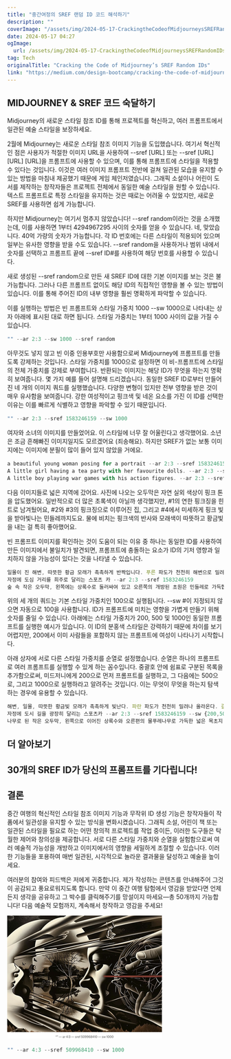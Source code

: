 ```yaml
---
title: "중간여정의 SREF 랜덤 ID 코드 해석하기"
description: ""
coverImage: "/assets/img/2024-05-17-CrackingtheCodeofMidjourneysSREFRandomIDs_0.png"
date: 2024-05-17 04:27
ogImage: 
  url: /assets/img/2024-05-17-CrackingtheCodeofMidjourneysSREFRandomIDs_0.png
tag: Tech
originalTitle: "Cracking the Code of Midjourney’s SREF Random IDs"
link: "https://medium.com/design-bootcamp/cracking-the-code-of-midjourneys-sref-random-ids-04d3634d17d5"
---
```



## MIDJOURNEY & SREF 코드 숙달하기

Midjourney의 새로운 스타일 참조 ID를 통해 프로젝트를 혁신하고, 여러 프롬프트에서 일관된 예술 스타일을 보장하세요.

2월에 Midjourney는 새로운 스타일 참조 이미지 기능을 도입했습니다. 여기서 혁신적인 점은 사용자가 적절한 이미지 URL을 사용하여 --sref [URL] 또는 --sref [URL] [URL] [URL]을 프롬프트에 사용할 수 있으며, 이를 통해 프롬프트에 스타일을 적용할 수 있다는 것입니다. 이것은 여러 이미지 프롬프트 전반에 걸쳐 일관된 모습을 유지할 수 있는 방법을 마침내 제공했기 때문에 게임 체인저였습니다. 그래픽 소설이나 어린이 도서를 제작하는 창작자들은 프로젝트 전체에서 동일한 예술 스타일을 원할 수 있습니다. 텍스트 프롬프트로 특정 스타일을 유지하는 것은 때로는 어려울 수 있었지만, 새로운 SREF를 사용하면 쉽게 가능합니다.

하지만 Midjourney는 여기서 멈추지 않았습니다! --sref random이라는 것을 소개했는데, 이를 사용하면 1부터 4294967295 사이의 숫자를 얻을 수 있습니다. 네, 맞았습니다. 40억 가량의 숫자가 가능합니다. 각 ID 번호에는 다른 스타일이 적용되어 있으며 일부는 유사한 영향을 받을 수도 있습니다. --sref random을 사용하거나 범위 내에서 숫자를 선택하고 프롬프트 끝에 --sref ID#를 사용하여 해당 번호를 사용할 수 있습니다.

<div class="content-ad"></div>

새로 생성된 --sref random으로 만든 새 SREF ID에 대한 기본 이미지를 보는 것은 불가능합니다. 그러나 다른 프롬프트 없이도 해당 ID의 직접적인 영향을 볼 수 있는 방법이 있습니다. 이를 통해 주어진 ID의 내부 영향을 훨씬 명확하게 파악할 수 있습니다.

이를 실행하는 방법은 빈 프롬프트와 스타일 가중치 1000 --sw 1000으로 나타내는 상자 아래에 표시된 대로 하면 됩니다. 스타일 가중치는 1부터 1000 사이의 값을 가질 수 있습니다.

```js
"" --ar 2:3 --sw 1000 --sref random
```

아무것도 넣지 않고 빈 이중 인용부호만 사용함으로써 Midjourney에 프롬프트를 만들도록 강제하는 것입니다. 스타일 가중치를 1000으로 설정하면 이 비-프롬프트에 스타일의 전체 가중치를 강제로 부여합니다. 반환되는 이미지는 해당 ID가 무엇을 하는지 명확히 보여줍니다. 몇 가지 예를 들어 설명해 드리겠습니다. 동일한 SREF ID로부터 만들어진 네 개의 이미지 쿼드를 실행했습니다. 다양한 변형이 있지만 전부 영향을 받은 것이 매우 유사함을 보여줍니다. 강한 여성적이고 핑크색 및 네온 요소를 가진 이 ID를 선택한 이유는 이를 빠르게 식별하고 영향을 파악할 수 있기 때문입니다.

<div class="content-ad"></div>

```js
"" --ar 2:3 --sref 1583246159 --sw 1000
```

여자와 소녀의 이미지를 만들었어요. 이 스타일에 너무 잘 어울린다고 생각했어요. 소년은 조금 흔해빠진 이미지일지도 모르겠어요 (죄송해요). 하지만 SREF가 없는 보통 이미지에는 이미지에 분필이 많이 들어 있지 않았을 거에요.

```js
a beautiful young woman posing for a portrait --ar 2:3 --sref 1583246159
A little girl having a tea party with her favourite dolls. --ar 2:3 --sref 1583246159
A little boy playing war games with his action figures. --ar 2:3 --sref 1583246159
```

다음 이미지들로 넓은 지역에 갔어요. 사진에 나오는 오두막은 자연 실외 색상이 핑크 톤을 압도했어요. 일반적으로 더 많은 초록색이 아닐까 생각했지만, #1의 연한 핑크징을 힌트로 남겨뒀어요, #2와 #3의 핑크징으로 이루어진 집, 그리고 #4에서 미세하게 핑크 빛을 받아빛나는 민들레까지도요. 물에 비치는 핑크색의 반사와 모래색이 따뜻하고 황금빛을 내는 걸 특히 좋아했어요.

<div class="content-ad"></div>

빈 프롬프트 이미지를 확인하는 것이 도움이 되는 이유 중 하나는 동일한 ID를 사용하여 만든 이미지에서 불일치가 발견되면, 프롬프트에 충돌하는 요소가 ID의 기저 영향과 일치하지 않을 가능성이 있다는 것을 나타낼 수 있습니다.

```js
일몰이 진 해변, 따뜻한 황금 모래가 촉촉하게 반짝입니다. 푸른 파도가 천천히 해변으로 밀려옵니다. 갈매기들이 하늘을 가볍게 날아다닙니다. --ar 2:3 --sref 1583246159
자정에 도심 거리를 희주로 달리는 스포츠 카 --ar 2:3 --sref 1583246159
숲 속 작은 오두막, 왼쪽에는 상록수로 둘러싸여 있고 오른쪽의 개방된 초원은 민들레로 가득합니다. --ar 2:3 --sref 1583246159
```

위의 세 개의 쿼드는 기본 스타일 가중치인 100으로 실행됩니다. --sw #이 지정되지 않으면 자동으로 100을 사용합니다. ID가 프롬프트에 미치는 영향을 가볍게 만들기 위해 숫자를 줄일 수 있습니다. 아래에는 스타일 가중치가 200, 500 및 1000인 동일한 프롬프트를 실행한 예시가 있습니다. 이 ID의 분홍색 스타일은 강력하기 때문에 차이를 보기 어렵지만, 200에서 이미 사람들을 포함하지 않는 프롬프트에 여성이 나타나기 시작합니다.

아래 상자에 서로 다른 스타일 가중치를 순열로 설정했습니다. 순열은 하나의 프롬프트로 여러 프롬프트를 실행할 수 있게 하는 꼼수입니다. 중괄호 안에 쉼표로 구분된 목록을 추가함으로써, 미드저니에게 200으로 먼저 프롬프트를 실행하고, 그 다음에는 500으로, 그리고 1000으로 실행하라고 알려주는 것입니다. 이는 무엇이 무엇을 하는지 탐색하는 경우에 유용할 수 있습니다.

<div class="content-ad"></div>

```js
해변, 일몰, 따뜻한 황금빛 모래가 촉촉하게 빛난다. 파란 파도가 천천히 밀려나 올라온다. 갈매기가 하늘을 가르며 날아다닌다. --ar 2:3 --sref 1583246159 --sw {200,500,1000}
자정에 도시 길을 광장히 달리는 스포츠카 --ar 2:3 --sref 1583246159 --sw {200,500,1000}
나무로 된 작은 오두막, 왼쪽으로 이어진 상록수와 오른편의 물푸레나무로 가득한 넓은 목초지. --ar 2:3 --sref 1583246159 --sw {200,500,1000}
```

## 더 알아보기

## 30개의 SREF ID가 당신의 프롬프트를 기다립니다!

## 결론

<div class="content-ad"></div>

중간 여행의 혁신적인 스타일 참조 이미지 기능과 무작위 ID 생성 기능은 창작자들이 작품에서 일관성을 유지할 수 있는 방식을 변화시켰습니다. 그래픽 소설, 어린이 책 또는 일관된 스타일을 필요로 하는 어떤 창의적 프로젝트를 작업 중이든, 이러한 도구들은 탁월한 제어와 창의성을 제공합니다. 서로 다른 스타일 가중치와 순열을 실험함으로써 여러 예술적 가능성을 개방하고 이미지에서의 영향을 세밀하게 조절할 수 있습니다. 이러한 기능들을 포용하여 매번 일관된, 시각적으로 놀라운 결과물을 달성하고 예술을 높이세요.

여러분의 참여와 피드백은 저에게 귀중합니다. 제가 작성하는 콘텐츠를 안내해주어 그것이 공감되고 풍요로워지도록 합니다. 만약 이 중간 여행 탐험에서 영감을 받았다면 언제든지 생각을 공유하고 그 박수를 클릭해주기를 망설이지 마세요—총 50개까지 가능합니다! 다음 예술적 모험까지, 계속해서 창작하고 영감을 주세요!

![Cracking the Code of Midjourney's SREF Random IDs](/assets/img/2024-05-17-CrackingtheCodeofMidjourneysSREFRandomIDs_0.png)

```js
"" --ar 4:3 --sref 509968410 --sw 1000
```